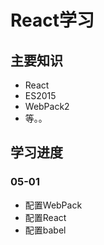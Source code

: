 # React学习
## 主要知识
* React
* ES2015
* WebPack2
* 等。。
## 学习进度
### 05-01
* 配置WebPack
* 配置React
* 配置babel
